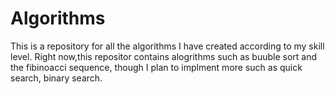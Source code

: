 # Algorithms
This is a repository for all the algorithms I have created according to my skill level. Right now,this repositor contains alogrithms such as buuble sort and the fibinoacci sequence, though I plan to implment more such as quick search, binary search.

